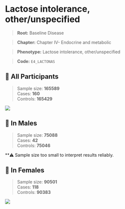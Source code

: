 # Lactose intolerance, other/unspecified

> **Root:** Baseline Disease  

> **Chapter:** Chapter IV- Endocrine and metabolic  

> **Phenotype:** Lactose intolerance, other/unspecified  

> **Code:** `E4_LACTONAS`

## 🧪 All Participants  
> Sample size: **165589**  
> Cases: **160**  
> Controls: **165429**
<img src="/Disease/Figures/ALL/Incidence/E4_LACTONAS.png"/>
<CsvTable src="/Disease_Data/ALL/Incidence/COX_E4_LACTONAS.csv" label="🔍 View full results" />

## 👨 In Males  
> Sample size: **75088**  
> Cases: **42**  
> Controls: **75046**

**⚠️ Sample size too small to interpret results reliably.


## 👩 In Females  
> Sample size: **90501**  
> Cases: **118**  
> Controls: **90383**
<img src="/Disease/Figures/Female/Incidence/E4_LACTONAS.png"/>
<CsvTable src="/Disease_Data/Female/Incidence/COX_E4_LACTONAS.csv" label="🔍 View full results" />
